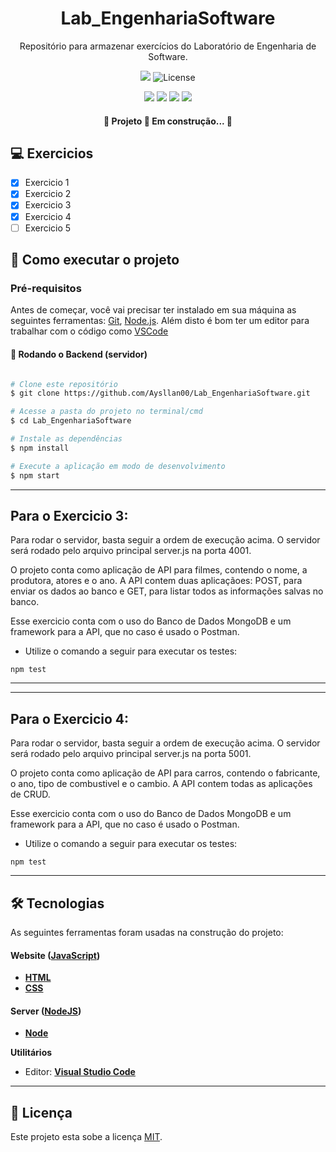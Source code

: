 <h1 align="center">Lab_EngenhariaSoftware</h1>
  <p align="center">
    Repositório para armazenar exercícios do Laboratório de Engenharia de Software.
  </p>
</section>

<p align="center">
	<img src = "https://img.shields.io/badge/Desenvolvido-JavaScript-blue">
    
   <img alt="License" src="https://img.shields.io/badge/license-MIT-brightgreen">
</p>

<p align="center">
	<img src="https://img.shields.io/badge/JavaScript-F7DF1E?style=for-the-badge&logo=javascript&logoColor=black" />
	<img src="https://img.shields.io/badge/Node.js-43853D?style=for-the-badge&logo=node.js&logoColor=white" />
	<img src="https://img.shields.io/badge/HTML-239120?style=for-the-badge&logo=html5&logoColor=white" />
	<img src="https://img.shields.io/badge/CSS-239120?style=for-the-badge&logo=css3&logoColor=white" />
</p>	

<h4 align="center"> 
	🚧  Projeto 🚀 Em construção...  🚧
</h4>

## 💻 Exercicios

- [x] Exercicio 1
- [x] Exercicio 2
- [x] Exercicio 3
- [x] Exercicio 4
- [ ] Exercicio 5

## 🚀 Como executar o projeto

### Pré-requisitos

Antes de começar, você vai precisar ter instalado em sua máquina as seguintes ferramentas:
[Git](https://git-scm.com), [Node.js](https://nodejs.org/en/). 
Além disto é bom ter um editor para trabalhar com o código como [VSCode](https://code.visualstudio.com/)

#### 🎲 Rodando o Backend (servidor)

```bash

# Clone este repositório
$ git clone https://github.com/Aysllan00/Lab_EngenhariaSoftware.git

# Acesse a pasta do projeto no terminal/cmd
$ cd Lab_EngenhariaSoftware

# Instale as dependências
$ npm install

# Execute a aplicação em modo de desenvolvimento
$ npm start

```

---
## Para o Exercicio 3:

Para rodar o servidor, basta seguir a ordem de execução acima. O servidor será rodado pelo arquivo principal server.js na porta 4001.

O projeto conta como aplicação de API para filmes, contendo o nome, a produtora, atores e o ano. A API contem duas aplicaçãoes: POST, para enviar os dados ao banco e GET, para listar todos as informações salvas no banco.

Esse exercicio conta com o uso do Banco de Dados MongoDB e um framework para a API, que no caso é usado o Postman.

  - Utilize o comando a seguir para executar os testes:
 ```
 npm test
 ```

 
---

---
## Para o Exercicio 4:

Para rodar o servidor, basta seguir a ordem de execução acima. O servidor será rodado pelo arquivo principal server.js na porta 5001.

O projeto conta como aplicação de API para carros, contendo o fabricante, o ano, tipo de combustivel e o cambio. A API contem todas as aplicações de CRUD.

Esse exercicio conta com o uso do Banco de Dados MongoDB e um framework para a API, que no caso é usado o Postman.

  - Utilize o comando a seguir para executar os testes:
 ```
 npm test
 ```

 
---

## 🛠 Tecnologias

As seguintes ferramentas foram usadas na construção do projeto:

#### **Website**  ([JavaScript](https://www.javascript.com/))

-   **[HTML](https://html.com/)**
-   **[CSS](https://developer.mozilla.org/pt-BR/docs/Web/CSS)**

#### **Server**  ([NodeJS](https://nodejs.org/en/))

-   **[Node](https://nodejs.org/en/)**

**Utilitários**

-   Editor:  **[Visual Studio Code](https://code.visualstudio.com/)** 

---

## 📝 Licença

Este projeto esta sobe a licença [MIT](./LICENSE).
